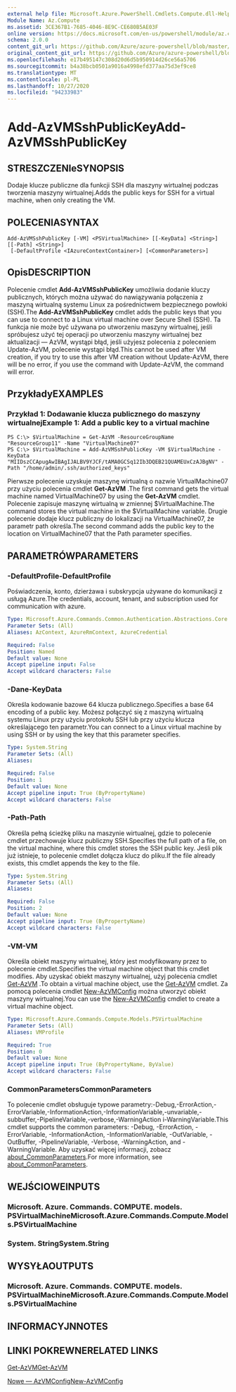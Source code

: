 ```yaml
---
external help file: Microsoft.Azure.PowerShell.Cmdlets.Compute.dll-Help.xml
Module Name: Az.Compute
ms.assetid: 3CE367B1-7685-4046-8E9C-CE680B5AE03F
online version: https://docs.microsoft.com/en-us/powershell/module/az.compute/add-azvmsshpublickey
schema: 2.0.0
content_git_url: https://github.com/Azure/azure-powershell/blob/master/src/Compute/Compute/help/Add-AzVMSshPublicKey.md
original_content_git_url: https://github.com/Azure/azure-powershell/blob/master/src/Compute/Compute/help/Add-AzVMSshPublicKey.md
ms.openlocfilehash: e17b495147c308d20d6d5b950914d26ce56a5706
ms.sourcegitcommit: b4a38bcb0501a9016a4998efd377aa75d3ef9ce8
ms.translationtype: MT
ms.contentlocale: pl-PL
ms.lasthandoff: 10/27/2020
ms.locfileid: "94233983"
---
```

# <span data-ttu-id="458a1-101">Add-AzVMSshPublicKey</span><span class="sxs-lookup"><span data-stu-id="458a1-101">Add-AzVMSshPublicKey</span></span>

## <span data-ttu-id="458a1-102">STRESZCZENIe</span><span class="sxs-lookup"><span data-stu-id="458a1-102">SYNOPSIS</span></span>
<span data-ttu-id="458a1-103">Dodaje klucze publiczne dla funkcji SSH dla maszyny wirtualnej podczas tworzenia maszyny wirtualnej.</span><span class="sxs-lookup"><span data-stu-id="458a1-103">Adds the public keys for SSH for a virtual machine, when only creating the VM.</span></span>

## <span data-ttu-id="458a1-104">POLECENIA</span><span class="sxs-lookup"><span data-stu-id="458a1-104">SYNTAX</span></span>

```
Add-AzVMSshPublicKey [-VM] <PSVirtualMachine> [[-KeyData] <String>] [[-Path] <String>]
 [-DefaultProfile <IAzureContextContainer>] [<CommonParameters>]
```

## <span data-ttu-id="458a1-105">Opis</span><span class="sxs-lookup"><span data-stu-id="458a1-105">DESCRIPTION</span></span>
<span data-ttu-id="458a1-106">Polecenie cmdlet **Add-AzVMSshPublicKey** umożliwia dodanie kluczy publicznych, których można używać do nawiązywania połączenia z maszyną wirtualną systemu Linux za pośrednictwem bezpiecznego powłoki (SSH).</span><span class="sxs-lookup"><span data-stu-id="458a1-106">The **Add-AzVMSshPublicKey** cmdlet adds the public keys that you can use to connect to a Linux virtual machine over Secure Shell (SSH).</span></span> <span data-ttu-id="458a1-107">Ta funkcja nie może być używana po utworzeniu maszyny wirtualnej, jeśli spróbujesz użyć tej operacji po utworzeniu maszyny wirtualnej bez aktualizacji — AzVM, wystąpi błąd, jeśli użyjesz polecenia z poleceniem Update-AzVM, polecenie wystąpi błąd.</span><span class="sxs-lookup"><span data-stu-id="458a1-107">This cannot be used after VM creation, if you try to use this after VM creation without Update-AzVM, there will be no error, if you use the command with Update-AzVM, the command will error.</span></span>

## <span data-ttu-id="458a1-108">Przykłady</span><span class="sxs-lookup"><span data-stu-id="458a1-108">EXAMPLES</span></span>

### <span data-ttu-id="458a1-109">Przykład 1: Dodawanie klucza publicznego do maszyny wirtualnej</span><span class="sxs-lookup"><span data-stu-id="458a1-109">Example 1: Add a public key to a virtual machine</span></span>
```
PS C:\> $VirtualMachine = Get-AzVM -ResourceGroupName "ResourceGroup11" -Name "VirtualMachine07"
PS C:\> $VirtualMachine = Add-AzVMSshPublicKey -VM $VirtualMachine -KeyData "MIIDszCCApugAwIBAgIJALBV9YJCF/tAMA0GCSq12Ib3DQEB21QUAMEUxCzAJBgNV" -Path "/home/admin/.ssh/authorized_keys"
```

<span data-ttu-id="458a1-110">Pierwsze polecenie uzyskuje maszynę wirtualną o nazwie VirtualMachine07 przy użyciu polecenia cmdlet **Get-AzVM** .</span><span class="sxs-lookup"><span data-stu-id="458a1-110">The first command gets the virtual machine named VirtualMachine07 by using the **Get-AzVM** cmdlet.</span></span>
<span data-ttu-id="458a1-111">Polecenie zapisuje maszynę wirtualną w zmiennej $VirtualMachine.</span><span class="sxs-lookup"><span data-stu-id="458a1-111">The command stores the virtual machine in the $VirtualMachine variable.</span></span>
<span data-ttu-id="458a1-112">Drugie polecenie dodaje klucz publiczny do lokalizacji na VirtualMachine07, że parametr path określa.</span><span class="sxs-lookup"><span data-stu-id="458a1-112">The second command adds the public key to the location on VirtualMachine07 that the Path parameter specifies.</span></span>

## <span data-ttu-id="458a1-113">PARAMETRÓW</span><span class="sxs-lookup"><span data-stu-id="458a1-113">PARAMETERS</span></span>

### <span data-ttu-id="458a1-114">-DefaultProfile</span><span class="sxs-lookup"><span data-stu-id="458a1-114">-DefaultProfile</span></span>
<span data-ttu-id="458a1-115">Poświadczenia, konto, dzierżawa i subskrypcja używane do komunikacji z usługą Azure.</span><span class="sxs-lookup"><span data-stu-id="458a1-115">The credentials, account, tenant, and subscription used for communication with azure.</span></span>

```yaml
Type: Microsoft.Azure.Commands.Common.Authentication.Abstractions.Core.IAzureContextContainer
Parameter Sets: (All)
Aliases: AzContext, AzureRmContext, AzureCredential

Required: False
Position: Named
Default value: None
Accept pipeline input: False
Accept wildcard characters: False
```

### <span data-ttu-id="458a1-116">-Dane</span><span class="sxs-lookup"><span data-stu-id="458a1-116">-KeyData</span></span>
<span data-ttu-id="458a1-117">Określa kodowanie bazowe 64 klucza publicznego.</span><span class="sxs-lookup"><span data-stu-id="458a1-117">Specifies a base 64 encoding of a public key.</span></span>
<span data-ttu-id="458a1-118">Możesz połączyć się z maszyną wirtualną systemu Linux przy użyciu protokołu SSH lub przy użyciu klucza określającego ten parametr.</span><span class="sxs-lookup"><span data-stu-id="458a1-118">You can connect to a Linux virtual machine by using SSH or by using the key that this parameter specifies.</span></span>

```yaml
Type: System.String
Parameter Sets: (All)
Aliases:

Required: False
Position: 1
Default value: None
Accept pipeline input: True (ByPropertyName)
Accept wildcard characters: False
```

### <span data-ttu-id="458a1-119">-Path</span><span class="sxs-lookup"><span data-stu-id="458a1-119">-Path</span></span>
<span data-ttu-id="458a1-120">Określa pełną ścieżkę pliku na maszynie wirtualnej, gdzie to polecenie cmdlet przechowuje klucz publiczny SSH.</span><span class="sxs-lookup"><span data-stu-id="458a1-120">Specifies the full path of a file, on the virtual machine, where this cmdlet stores the SSH public key.</span></span>
<span data-ttu-id="458a1-121">Jeśli plik już istnieje, to polecenie cmdlet dołącza klucz do pliku.</span><span class="sxs-lookup"><span data-stu-id="458a1-121">If the file already exists, this cmdlet appends the key to the file.</span></span>

```yaml
Type: System.String
Parameter Sets: (All)
Aliases:

Required: False
Position: 2
Default value: None
Accept pipeline input: True (ByPropertyName)
Accept wildcard characters: False
```

### <span data-ttu-id="458a1-122">-VM</span><span class="sxs-lookup"><span data-stu-id="458a1-122">-VM</span></span>
<span data-ttu-id="458a1-123">Określa obiekt maszyny wirtualnej, który jest modyfikowany przez to polecenie cmdlet.</span><span class="sxs-lookup"><span data-stu-id="458a1-123">Specifies the virtual machine object that this cmdlet modifies.</span></span>
<span data-ttu-id="458a1-124">Aby uzyskać obiekt maszyny wirtualnej, użyj polecenia cmdlet [Get-AzVM](./Get-AzVM.md) .</span><span class="sxs-lookup"><span data-stu-id="458a1-124">To obtain a virtual machine object, use the [Get-AzVM](./Get-AzVM.md) cmdlet.</span></span>
<span data-ttu-id="458a1-125">Za pomocą polecenia cmdlet [New-AzVMConfig](./New-AzVMConfig.md) można utworzyć obiekt maszyny wirtualnej.</span><span class="sxs-lookup"><span data-stu-id="458a1-125">You can use the [New-AzVMConfig](./New-AzVMConfig.md) cmdlet to create a virtual machine object.</span></span>

```yaml
Type: Microsoft.Azure.Commands.Compute.Models.PSVirtualMachine
Parameter Sets: (All)
Aliases: VMProfile

Required: True
Position: 0
Default value: None
Accept pipeline input: True (ByPropertyName, ByValue)
Accept wildcard characters: False
```

### <span data-ttu-id="458a1-126">CommonParameters</span><span class="sxs-lookup"><span data-stu-id="458a1-126">CommonParameters</span></span>
<span data-ttu-id="458a1-127">To polecenie cmdlet obsługuje typowe parametry:-Debug,-ErrorAction,-ErrorVariable,-InformationAction,-InformationVariable,-unvariable,-subbuffer,-PipelineVariable,-verbose,-WarningAction i-WarningVariable.</span><span class="sxs-lookup"><span data-stu-id="458a1-127">This cmdlet supports the common parameters: -Debug, -ErrorAction, -ErrorVariable, -InformationAction, -InformationVariable, -OutVariable, -OutBuffer, -PipelineVariable, -Verbose, -WarningAction, and -WarningVariable.</span></span> <span data-ttu-id="458a1-128">Aby uzyskać więcej informacji, zobacz [about_CommonParameters](http://go.microsoft.com/fwlink/?LinkID=113216).</span><span class="sxs-lookup"><span data-stu-id="458a1-128">For more information, see [about_CommonParameters](http://go.microsoft.com/fwlink/?LinkID=113216).</span></span>

## <span data-ttu-id="458a1-129">WEJŚCIOWE</span><span class="sxs-lookup"><span data-stu-id="458a1-129">INPUTS</span></span>

### <span data-ttu-id="458a1-130">Microsoft. Azure. Commands. COMPUTE. models. PSVirtualMachine</span><span class="sxs-lookup"><span data-stu-id="458a1-130">Microsoft.Azure.Commands.Compute.Models.PSVirtualMachine</span></span>

### <span data-ttu-id="458a1-131">System. String</span><span class="sxs-lookup"><span data-stu-id="458a1-131">System.String</span></span>

## <span data-ttu-id="458a1-132">WYSYŁA</span><span class="sxs-lookup"><span data-stu-id="458a1-132">OUTPUTS</span></span>

### <span data-ttu-id="458a1-133">Microsoft. Azure. Commands. COMPUTE. models. PSVirtualMachine</span><span class="sxs-lookup"><span data-stu-id="458a1-133">Microsoft.Azure.Commands.Compute.Models.PSVirtualMachine</span></span>

## <span data-ttu-id="458a1-134">INFORMACYJN</span><span class="sxs-lookup"><span data-stu-id="458a1-134">NOTES</span></span>

## <span data-ttu-id="458a1-135">LINKI POKREWNE</span><span class="sxs-lookup"><span data-stu-id="458a1-135">RELATED LINKS</span></span>

[<span data-ttu-id="458a1-136">Get-AzVM</span><span class="sxs-lookup"><span data-stu-id="458a1-136">Get-AzVM</span></span>](./Get-AzVM.md)

[<span data-ttu-id="458a1-137">Nowe — AzVMConfig</span><span class="sxs-lookup"><span data-stu-id="458a1-137">New-AzVMConfig</span></span>](./New-AzVMConfig.md)
